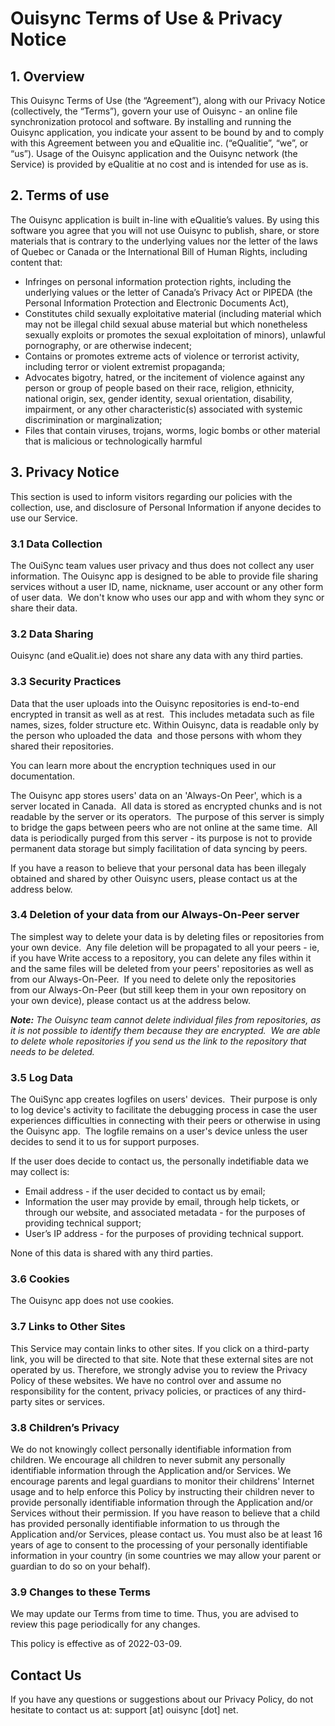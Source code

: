 # Ouisync Terms of Use & Privacy Notice

## 1. Overview
This Ouisync Terms of Use (the “Agreement”), along with our Privacy Notice (collectively, the “Terms”), govern your use of Ouisync - an online file synchronization protocol and software.
By installing and running the Ouisync application, you indicate your assent to be bound by and to comply with this Agreement between you and eQualitie inc. (“eQualitie”, “we”, or “us”). Usage of the Ouisync application and the Ouisync network (the Service) is provided by eQualitie at no cost and is intended for use as is.

## 2. Terms of use
The Ouisync application is built in-line with eQualitie’s values. By using this software you agree that you will not use Ouisync to publish, share, or store materials that is contrary to the underlying values nor the letter of the laws of Quebec or Canada or the International Bill of Human Rights, including content that:
* Infringes on personal information protection rights, including the underlying values or the letter of Canada’s Privacy Act or PIPEDA (the Personal Information Protection and Electronic Documents Act),
* Constitutes child sexually exploitative material (including material which may not be illegal child sexual abuse material but which nonetheless sexually exploits or promotes the sexual exploitation of minors), unlawful pornography, or are otherwise indecent;
* Contains or promotes extreme acts of violence or terrorist activity, including terror or violent extremist propaganda;
* Advocates bigotry, hatred, or the incitement of violence against any person or group of people based on their race, religion, ethnicity, national origin, sex, gender identity, sexual orientation, disability, impairment, or any other characteristic(s) associated with systemic discrimination or marginalization;
* Files that contain viruses, trojans, worms,  logic bombs or other material that is malicious or technologically harmful
 
## 3. Privacy Notice

This section is used to inform visitors regarding our policies with the collection, use, and disclosure of Personal Information if anyone decides to use our Service.
### 3.1 Data Collection
The OuiSync team values user privacy and thus does not collect any user information. 
The Ouisync app is designed to be able to provide file sharing services without a user ID, name, nickname, user account or any other form of user data.  We don't know who uses our app and with whom they sync or share their data.  

### 3.2 Data Sharing
Ouisync (and eQualit.ie) does not share any data with any third parties.  

### 3.3 Security Practices
Data that the user uploads into the Ouisync repositories is end-to-end encrypted in transit as well as at rest.  This includes metadata such as file names, sizes, folder structure etc. Within Ouisync, data is readable only by the person who uploaded the data  and those persons with whom they shared their repositories.  

You can learn more about the encryption techniques used in our documentation.

The Ouisync app stores users' data on an 'Always-On Peer', which is a server located in Canada.  All data is stored as encrypted chunks and is not readable by the server or its operators.  The purpose of this server is simply to bridge the gaps between peers who are not online at the same time.  All data is periodically purged from this server - its purpose is not to provide permanent data storage but simply facilitation of data syncing by peers.

If you have a reason to believe that your personal data has been illegaly obtained and shared by other Ouisync users, please contact us at the address below.

### 3.4 Deletion of your data from our Always-On-Peer server
The simplest way to delete your data is by deleting files or repositories from your own device.  Any file deletion will be propagated to all your peers - ie, if you have Write access to a repository, you can delete any files within it and the same files will be deleted from your peers' repositories as well as from our Always-On-Peer.  If you need to delete only the repositories from our Always-On-Peer (but still keep them in your own repository on your own device), please contact us at the address below.

***Note:** The Ouisync team cannot delete individual files from repositories, as it is not possible to identify them because they are encrypted.  We are able to delete whole repositories if you send us the link to the repository that needs to be deleted.*

### 3.5 Log Data
The OuiSync app creates logfiles on users' devices.  Their purpose is only to log device's activity to facilitate the debugging process in case the user experiences difficulties in connecting with their peers or otherwise in using the Ouisync app.  The logfile remains on a user's device unless the user decides to send it to us for support purposes.

If the user does decide to contact us, the personally indetifiable data we may collect is: 
* Email address - if the user decided to contact us by email;
* Information the user may provide by email, through help tickets, or through our website, and associated metadata - for the purposes of providing technical support;
* User’s IP address - for the purposes of providing technical support.

None of this data is shared with any third parties.  

### 3.6 Cookies
The Ouisync app does not use cookies.

### 3.7 Links to Other Sites
This Service may contain links to other sites. If you click on a third-party link, you will be directed to that site. Note that these external sites are not operated by us. Therefore, we strongly advise you to review the Privacy Policy of these websites. We have no control over and assume no responsibility for the content, privacy policies, or practices of any third-party sites or services.

### 3.8 Children’s Privacy
We do not knowingly collect personally identifiable information from children. We encourage all children to never submit any personally identifiable information through the Application and/or Services. We encourage parents and legal guardians to monitor their childrens' Internet usage and to help enforce this Policy by instructing their children never to provide personally identifiable information through the Application and/or Services without their permission. If you have reason to believe that a child has provided personally identifiable information to us through the Application and/or Services, please contact us. You must also be at least 16 years of age to consent to the processing of your personally identifiable information in your country (in some countries we may allow your parent or guardian to do so on your behalf).

### 3.9 Changes to these Terms
We may update our Terms from time to time. Thus, you are advised to review this page periodically for any changes. 

This policy is effective as of 2022-03-09.

## Contact Us
If you have any questions or suggestions about our Privacy Policy, do not hesitate to contact us at: support [at] ouisync [dot] net.

